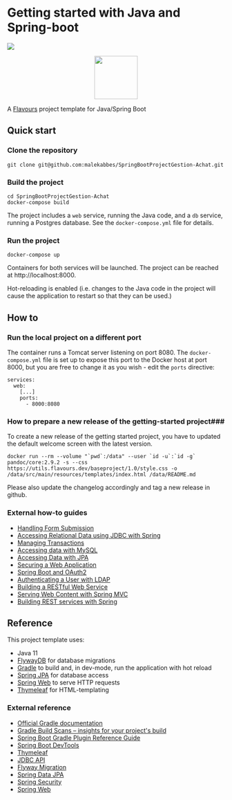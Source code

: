 # Getting started with Java and Spring-boot

![](https://github.com/flavours/documentation/workflows/CI/badge.svg)

<p align="center">
  <img src="https://utils.flavours.dev/presskit/spring_boot_flavour_glossy.svg" width="100">
</p>

A [Flavours](https://www.flavours.dev) project template for Java/Spring Boot


## Quick start

### Clone the repository

```
git clone git@github.com:malekabbes/SpringBootProjectGestion-Achat.git
```

### Build the project

```
cd SpringBootProjectGestion-Achat
docker-compose build
```

The project includes a ``web`` service, running the Java code, and a ``db`` service, running a Postgres database.
See the ``docker-compose.yml`` file for details.

### Run the project

```
docker-compose up
````

Containers for both services will be launched. The project can be reached at http://localhost:8000.

Hot-reloading is enabled (i.e. changes to the Java code in the project will cause the application to restart so that they 
can be used.)


## How to

### Run the local project on a different port

The container runs a Tomcat server listening on port 8080. The ``docker-compose.yml`` file is set up to
expose this port to the Docker host at port 8000, but you are free to change it as you wish - edit the ``ports`` directive:

```
services:
  web:
    [...]
    ports: 
      - 8000:8080
```

### How to prepare a new release of the getting-started project###
To create a new release of the getting started project, you have to updated the default welcome screen with the latest version.

```
docker run --rm --volume "`pwd`:/data" --user `id -u`:`id -g` pandoc/core:2.9.2 -s --css https://utils.flavours.dev/baseproject/1.0/style.css -o /data/src/main/resources/templates/index.html /data/README.md
```

Please also update the changelog accordingly and tag a new release in github.


### External how-to guides

* [Handling Form Submission](https://spring.io/guides/gs/handling-form-submission/)
* [Accessing Relational Data using JDBC with Spring](https://spring.io/guides/gs/relational-data-access/)
* [Managing Transactions](https://spring.io/guides/gs/managing-transactions/)
* [Accessing data with MySQL](https://spring.io/guides/gs/accessing-data-mysql/)
* [Accessing Data with JPA](https://spring.io/guides/gs/accessing-data-jpa/)
* [Securing a Web Application](https://spring.io/guides/gs/securing-web/)
* [Spring Boot and OAuth2](https://spring.io/guides/tutorials/spring-boot-oauth2/)
* [Authenticating a User with LDAP](https://spring.io/guides/gs/authenticating-ldap/)
* [Building a RESTful Web Service](https://spring.io/guides/gs/rest-service/)
* [Serving Web Content with Spring MVC](https://spring.io/guides/gs/serving-web-content/)
* [Building REST services with Spring](https://spring.io/guides/tutorials/bookmarks/)


## Reference

This project template uses:

* Java 11
* [FlywayDB](https://flywaydb.org/) for database migrations
* [Gradle](https://gradle.org/) to build and, in dev-mode, run the application with hot reload
* [Spring JPA](https://docs.spring.io/spring-data/jpa/docs/current/reference/html/) for database access
* [Spring Web](https://spring.io/guides/gs/serving-web-content/) to serve HTTP requests
* [Thymeleaf](https://www.thymeleaf.org/doc/tutorials/3.0/thymeleafspring.html) for HTML-templating


### External reference

* [Official Gradle documentation](https://docs.gradle.org)
* [Gradle Build Scans – insights for your project's build](https://scans.gradle.com#gradle)
* [Spring Boot Gradle Plugin Reference Guide](https://docs.spring.io/spring-boot/docs/2.2.5.RELEASE/gradle-plugin/reference/html/)
* [Spring Boot DevTools](https://docs.spring.io/spring-boot/docs/2.2.5.RELEASE/reference/htmlsingle/#using-boot-devtools)
* [Thymeleaf](https://docs.spring.io/spring-boot/docs/2.2.5.RELEASE/reference/htmlsingle/#boot-features-spring-mvc-template-engines)
* [JDBC API](https://docs.spring.io/spring-boot/docs/2.2.5.RELEASE/reference/htmlsingle/#boot-features-sql)
* [Flyway Migration](https://docs.spring.io/spring-boot/docs/2.2.5.RELEASE/reference/htmlsingle/#howto-execute-flyway-database-migrations-on-startup)
* [Spring Data JPA](https://docs.spring.io/spring-boot/docs/2.2.5.RELEASE/reference/htmlsingle/#boot-features-jpa-and-spring-data)
* [Spring Security](https://docs.spring.io/spring-boot/docs/2.2.5.RELEASE/reference/htmlsingle/#boot-features-security)
* [Spring Web](https://docs.spring.io/spring-boot/docs/2.2.5.RELEASE/reference/htmlsingle/#boot-features-developing-web-applications)
